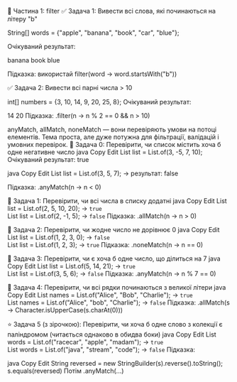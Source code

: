 🔹 Частина 1: filter
✅ Задача 1: Вивести всі слова, які починаються на літеру "b"

String[] words = {"apple", "banana", "book", "car", "blue"};

Очікуваний результат:

banana
book
blue

Підказка: використай filter(word -> word.startsWith("b"))

✅ Задача 2: Вивести всі парні числа > 10

int[] numbers = {3, 10, 14, 9, 20, 25, 8};
Очікуваний результат:

14
20
Підказка: .filter(n -> n % 2 == 0 && n > 10)

anyMatch, allMatch, noneMatch — вони перевіряють умови
на потоці елементів. Тема проста, але дуже потужна для фільтрації,
валідацій і умовних перевірок.
🔹 Задача 0: Перевірити, чи список містить хоча б одне негативне число
java
Copy
Edit
List<Integer> list = List.of(3, -5, 7, 10);
Очікуваний результат: true

java
Copy
Edit
List<Integer> list = List.of(3, 5, 7);
→ результат: false

Підказка:
.anyMatch(n -> n < 0)

🔹 Задача 1: Перевірити, чи всі числа в списку додатні
java
Copy
Edit
List<Integer> list = List.of(2, 5, 10, 20); → `true`  
List<Integer> list = List.of(2, -1, 5); → `false`
Підказка:
.allMatch(n -> n > 0)

🔹 Задача 2: Перевірити, чи жодне число не дорівнює 0
java
Copy
Edit
List<Integer> list = List.of(1, 2, 3, 0); → `false`  
List<Integer> list = List.of(1, 2, 3); → `true`
Підказка:
.noneMatch(n -> n == 0)

🔹 Задача 3: Перевірити, чи є хоча б одне число, що ділиться на 7
java
Copy
Edit
List<Integer> list = List.of(5, 14, 21); → `true`  
List<Integer> list = List.of(3, 5, 6); → `false`
Підказка:
.anyMatch(n -> n % 7 == 0)

🔹 Задача 4: Перевірити, чи всі рядки починаються з великої літери
java
Copy
Edit
List<String> names = List.of("Alice", "Bob", "Charlie"); → `true`  
List<String> names = List.of("Alice", "bob", "Charlie"); → `false`
Підказка:
.allMatch(s -> Character.isUpperCase(s.charAt(0)))

⭐ Задача 5 (з зірочкою): Перевірити, чи хоча б одне слово з колекції є паліндромом (читається однаково в обидва боки)
java
Copy
Edit
List<String> words = List.of("racecar", "apple", "madam"); → `true`  
List<String> words = List.of("java", "stream", "code"); → `false`
Підказка:

java
Copy
Edit
String reversed = new StringBuilder(s).reverse().toString();
s.equals(reversed)
Потім .anyMatch(...)

